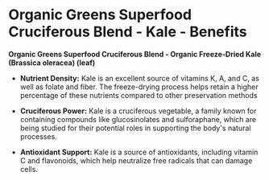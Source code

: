 # Organic Greens Superfood Cruciferous Blend - Kale - Benefits

**Organic Greens Superfood Cruciferous Blend - Organic Freeze-Dried Kale (Brassica oleracea) (leaf)**  

- **Nutrient Density:** Kale is an excellent source of vitamins K, A, and C, as well as folate and fiber. The freeze-drying process helps retain a higher percentage of these nutrients compared to other preservation methods 

- **Cruciferous Power:** Kale is a cruciferous vegetable, a family known for containing compounds like glucosinolates and sulforaphane, which are being studied for their potential roles in supporting the body's natural processes. 

- **Antioxidant Support:** Kale is a source of antioxidants, including vitamin C and flavonoids, which help neutralize free radicals that can damage cells.